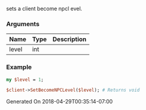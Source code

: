 sets a client become npcl evel.
### Arguments
**Name**|**Type**|**Description**
:---|:---|:---
level|int|

### Example

```perl
my $level = 1;

$client->SetBecomeNPCLevel($level); # Returns void
```


Generated On 2018-04-29T00:35:14-07:00